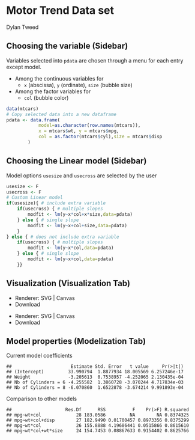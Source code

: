 # Motor Trend Data set
Dylan Tweed  

## Choosing the variable (Sidebar)

Variables selected into `pdata` are chosen through a menu for each entry except model.

* Among the continuous variables for 
    * `x` (abscissa), `y` (ordinate), `size` (bubble size)
* Among the factor variables for 
    * `col` (bubble color)
    

```r
data(mtcars)
# Copy selected data into a new dataframe
pdata <- data.frame(
            model=as.character(row.names(mtcars)),
            x = mtcars$wt, y = mtcars$mpg,
            col = as.factor(mtcars$cyl),size = mtcars$disp
        )
```

## Choosing the Linear model (Sidebar)

Model options `usesize` and `usecross` are selected by the user


```r
usesize <- F
usecross <- F
# Custom Linear model
if(usesize){ # include extra variable
    if(usecross) { # multiple slopes
        modfit <- lm(y~x*col+x*size,data=pdata)
    } else { # single slope
        modfit <- lm(y~x+col+size,data=pdata)
    }
} else { # does not include extra variable
    if(usecross) { # multiple slopes
        modfit <- lm(y~x*col,data=pdata)
    } else { # single slope
        modfit <- lm(y~x+col,data=pdata)
    }}
```

## Visualization (Visualization Tab)

<!--html_preserve--><div id="plot_id716904780-container" class="ggvis-output-container">
<div id="plot_id716904780" class="ggvis-output"></div>
<div class="plot-gear-icon">
<nav class="ggvis-control">
<a class="ggvis-dropdown-toggle" title="Controls" onclick="return false;"></a>
<ul class="ggvis-dropdown">
<li>
Renderer: 
<a id="plot_id716904780_renderer_svg" class="ggvis-renderer-button" onclick="return false;" data-plot-id="plot_id716904780" data-renderer="svg">SVG</a>
 | 
<a id="plot_id716904780_renderer_canvas" class="ggvis-renderer-button" onclick="return false;" data-plot-id="plot_id716904780" data-renderer="canvas">Canvas</a>
</li>
<li>
<a id="plot_id716904780_download" class="ggvis-download" data-plot-id="plot_id716904780">Download</a>
</li>
</ul>
</nav>
</div>
</div>
<script type="text/javascript">
var plot_id716904780_spec = {
  "data": [
    {
      "name": ".0",
      "format": {
        "type": "csv",
        "parse": {
          "x": "number",
          "y": "number",
          "size": "number"
        }
      },
      "values": "\"x\",\"y\",\"size\",\"col\",\"model\"\n2.62,21,160,\"6\",\"Mazda RX4\"\n2.875,21,160,\"6\",\"Mazda RX4 Wag\"\n2.32,22.8,108,\"4\",\"Datsun 710\"\n3.215,21.4,258,\"6\",\"Hornet 4 Drive\"\n3.44,18.7,360,\"8\",\"Hornet Sportabout\"\n3.46,18.1,225,\"6\",\"Valiant\"\n3.57,14.3,360,\"8\",\"Duster 360\"\n3.19,24.4,146.7,\"4\",\"Merc 240D\"\n3.15,22.8,140.8,\"4\",\"Merc 230\"\n3.44,19.2,167.6,\"6\",\"Merc 280\"\n3.44,17.8,167.6,\"6\",\"Merc 280C\"\n4.07,16.4,275.8,\"8\",\"Merc 450SE\"\n3.73,17.3,275.8,\"8\",\"Merc 450SL\"\n3.78,15.2,275.8,\"8\",\"Merc 450SLC\"\n5.25,10.4,472,\"8\",\"Cadillac Fleetwood\"\n5.424,10.4,460,\"8\",\"Lincoln Continental\"\n5.345,14.7,440,\"8\",\"Chrysler Imperial\"\n2.2,32.4,78.7,\"4\",\"Fiat 128\"\n1.615,30.4,75.7,\"4\",\"Honda Civic\"\n1.835,33.9,71.1,\"4\",\"Toyota Corolla\"\n2.465,21.5,120.1,\"4\",\"Toyota Corona\"\n3.52,15.5,318,\"8\",\"Dodge Challenger\"\n3.435,15.2,304,\"8\",\"AMC Javelin\"\n3.84,13.3,350,\"8\",\"Camaro Z28\"\n3.845,19.2,400,\"8\",\"Pontiac Firebird\"\n1.935,27.3,79,\"4\",\"Fiat X1-9\"\n2.14,26,120.3,\"4\",\"Porsche 914-2\"\n1.513,30.4,95.1,\"4\",\"Lotus Europa\"\n3.17,15.8,351,\"8\",\"Ford Pantera L\"\n2.77,19.7,145,\"6\",\"Ferrari Dino\"\n3.57,15,301,\"8\",\"Maserati Bora\"\n2.78,21.4,121,\"4\",\"Volvo 142E\""
    },
    {
      "name": "dfext2",
      "format": {
        "type": "csv",
        "parse": {
          "x": "number",
          "y": "number"
        }
      },
      "values": "\"x\",\"y\",\"col\"\n1,30.7851807529396,\"4\"\n6,14.7571144719753,\"4\""
    },
    {
      "name": "dfext4",
      "format": {
        "type": "csv",
        "parse": {
          "x": "number",
          "y": "number"
        }
      },
      "values": "\"x\",\"y\",\"col\"\n1,26.5295983509683,\"6\"\n6,10.501532070004,\"6\""
    },
    {
      "name": "dfext6",
      "format": {
        "type": "csv",
        "parse": {
          "x": "number",
          "y": "number"
        }
      },
      "values": "\"x\",\"y\",\"col\"\n1,24.7143210724487,\"8\"\n5.59017351641606,10,\"8\""
    },
    {
      "name": "dfp1",
      "format": {
        "type": "csv",
        "parse": {
          "x": "number",
          "y": "number"
        }
      },
      "values": "\"x\",\"y\",\"col\"\n1.513,29.1407011525127,\"4\"\n3.19,23.7648877218772,\"4\""
    },
    {
      "name": "dfp3",
      "format": {
        "type": "csv",
        "parse": {
          "x": "number",
          "y": "number"
        }
      },
      "values": "\"x\",\"y\",\"col\"\n2.62,21.3365048759359,\"6\"\n3.46,18.6437897407339,\"6\""
    },
    {
      "name": "dfp5",
      "format": {
        "type": "csv",
        "parse": {
          "x": "number",
          "y": "number"
        }
      },
      "values": "\"x\",\"y\",\"col\"\n3.17,17.7581403065102,\"8\"\n5.424,10.5326880270515,\"8\""
    },
    {
      "name": "scale/fill",
      "format": {
        "type": "csv",
        "parse": {}
      },
      "values": "\"domain\"\n\"4\"\n\"6\"\n\"8\""
    },
    {
      "name": "scale/size",
      "format": {
        "type": "csv",
        "parse": {
          "domain": "number"
        }
      },
      "values": "\"domain\"\n71.1\n472"
    },
    {
      "name": "scale/stroke",
      "format": {
        "type": "csv",
        "parse": {}
      },
      "values": "\"domain\"\n\"4\"\n\"6\"\n\"8\""
    },
    {
      "name": "scale/x",
      "format": {
        "type": "csv",
        "parse": {
          "domain": "number"
        }
      },
      "values": "\"domain\"\n0.75\n6.25"
    },
    {
      "name": "scale/y",
      "format": {
        "type": "csv",
        "parse": {
          "domain": "number"
        }
      },
      "values": "\"domain\"\n8.75\n36.25"
    }
  ],
  "scales": [
    {
      "name": "fill",
      "type": "ordinal",
      "domain": {
        "data": "scale/fill",
        "field": "data.domain"
      },
      "points": true,
      "sort": false,
      "range": "category10"
    },
    {
      "domain": {
        "data": "scale/size",
        "field": "data.domain"
      },
      "name": "size",
      "range": [30, 300],
      "zero": false,
      "nice": false,
      "clamp": false
    },
    {
      "name": "stroke",
      "type": "ordinal",
      "domain": {
        "data": "scale/stroke",
        "field": "data.domain"
      },
      "points": true,
      "sort": false,
      "range": "category10"
    },
    {
      "name": "x",
      "domain": {
        "data": "scale/x",
        "field": "data.domain"
      },
      "zero": false,
      "nice": false,
      "clamp": false,
      "range": "width"
    },
    {
      "name": "y",
      "domain": {
        "data": "scale/y",
        "field": "data.domain"
      },
      "zero": false,
      "nice": false,
      "clamp": false,
      "range": "height"
    }
  ],
  "marks": [
    {
      "type": "symbol",
      "properties": {
        "update": {
          "x": {
            "scale": "x",
            "field": "data.x"
          },
          "y": {
            "scale": "y",
            "field": "data.y"
          },
          "size": {
            "scale": "size",
            "field": "data.size"
          },
          "fill": {
            "scale": "fill",
            "field": "data.col"
          },
          "fillOpacity": {
            "value": 0.4
          }
        },
        "hover": {
          "size": {
            "value": 500
          },
          "fillOpacity": {
            "value": 0.6
          }
        },
        "ggvis": {
          "data": {
            "value": ".0"
          }
        }
      },
      "from": {
        "data": ".0"
      },
      "key": "data.model"
    },
    {
      "type": "line",
      "properties": {
        "update": {
          "x": {
            "scale": "x",
            "field": "data.x"
          },
          "y": {
            "scale": "y",
            "field": "data.y"
          },
          "stroke": {
            "scale": "stroke",
            "field": "data.col"
          },
          "strokeWidth": {
            "value": 4
          }
        },
        "ggvis": {
          "data": {
            "value": "dfp1"
          }
        }
      },
      "from": {
        "data": "dfp1"
      }
    },
    {
      "type": "line",
      "properties": {
        "update": {
          "x": {
            "scale": "x",
            "field": "data.x"
          },
          "y": {
            "scale": "y",
            "field": "data.y"
          },
          "stroke": {
            "scale": "stroke",
            "field": "data.col"
          },
          "strokeWidth": {
            "value": 2
          },
          "strokeDash": {
            "value": 6
          }
        },
        "ggvis": {
          "data": {
            "value": "dfext2"
          }
        }
      },
      "from": {
        "data": "dfext2"
      }
    },
    {
      "type": "line",
      "properties": {
        "update": {
          "x": {
            "scale": "x",
            "field": "data.x"
          },
          "y": {
            "scale": "y",
            "field": "data.y"
          },
          "stroke": {
            "scale": "stroke",
            "field": "data.col"
          },
          "strokeWidth": {
            "value": 4
          }
        },
        "ggvis": {
          "data": {
            "value": "dfp3"
          }
        }
      },
      "from": {
        "data": "dfp3"
      }
    },
    {
      "type": "line",
      "properties": {
        "update": {
          "x": {
            "scale": "x",
            "field": "data.x"
          },
          "y": {
            "scale": "y",
            "field": "data.y"
          },
          "stroke": {
            "scale": "stroke",
            "field": "data.col"
          },
          "strokeWidth": {
            "value": 2
          },
          "strokeDash": {
            "value": 6
          }
        },
        "ggvis": {
          "data": {
            "value": "dfext4"
          }
        }
      },
      "from": {
        "data": "dfext4"
      }
    },
    {
      "type": "line",
      "properties": {
        "update": {
          "x": {
            "scale": "x",
            "field": "data.x"
          },
          "y": {
            "scale": "y",
            "field": "data.y"
          },
          "stroke": {
            "scale": "stroke",
            "field": "data.col"
          },
          "strokeWidth": {
            "value": 4
          }
        },
        "ggvis": {
          "data": {
            "value": "dfp5"
          }
        }
      },
      "from": {
        "data": "dfp5"
      }
    },
    {
      "type": "line",
      "properties": {
        "update": {
          "x": {
            "scale": "x",
            "field": "data.x"
          },
          "y": {
            "scale": "y",
            "field": "data.y"
          },
          "stroke": {
            "scale": "stroke",
            "field": "data.col"
          },
          "strokeWidth": {
            "value": 2
          },
          "strokeDash": {
            "value": 6
          }
        },
        "ggvis": {
          "data": {
            "value": "dfext6"
          }
        }
      },
      "from": {
        "data": "dfext6"
      }
    }
  ],
  "legends": [
    {
      "orient": "left",
      "title": "Nb of cylinders",
      "fill": "fill",
      "stroke": "stroke"
    },
    {
      "orient": "right",
      "title": "Displacement [cu.in]",
      "size": "size"
    }
  ],
  "axes": [
    {
      "type": "x",
      "scale": "x",
      "orient": "bottom",
      "title": "Weight [1000 lbs]",
      "layer": "back",
      "grid": true
    },
    {
      "type": "y",
      "scale": "y",
      "orient": "left",
      "title": "Miles/(US) gallon",
      "layer": "back",
      "grid": true
    }
  ],
  "padding": null,
  "ggvis_opts": {
    "keep_aspect": false,
    "resizable": true,
    "padding": {},
    "duration": 250,
    "renderer": "svg",
    "hover_duration": 0,
    "width": 672,
    "height": 288
  },
  "handlers": null
};
ggvis.getPlot("plot_id716904780").parseSpec(plot_id716904780_spec);
</script><!--/html_preserve-->

<!--html_preserve--><div id="plot_id748943419-container" class="ggvis-output-container">
<div id="plot_id748943419" class="ggvis-output"></div>
<div class="plot-gear-icon">
<nav class="ggvis-control">
<a class="ggvis-dropdown-toggle" title="Controls" onclick="return false;"></a>
<ul class="ggvis-dropdown">
<li>
Renderer: 
<a id="plot_id748943419_renderer_svg" class="ggvis-renderer-button" onclick="return false;" data-plot-id="plot_id748943419" data-renderer="svg">SVG</a>
 | 
<a id="plot_id748943419_renderer_canvas" class="ggvis-renderer-button" onclick="return false;" data-plot-id="plot_id748943419" data-renderer="canvas">Canvas</a>
</li>
<li>
<a id="plot_id748943419_download" class="ggvis-download" data-plot-id="plot_id748943419">Download</a>
</li>
</ul>
</nav>
</div>
</div>
<script type="text/javascript">
var plot_id748943419_spec = {
  "data": [
    {
      "name": ".0",
      "format": {
        "type": "csv",
        "parse": {
          "pr": "number",
          "res": "number",
          "size": "number"
        }
      },
      "values": "\"pr\",\"res\",\"size\",\"col\",\"model\"\n21.3365048759359,-0.336504875935928,160,\"6\",\"Mazda RX4\"\n20.5190734956067,0.480926504393306,160,\"6\",\"Mazda RX4 Wag\"\n26.553771254765,-3.75377125476502,108,\"4\",\"Datsun 710\"\n19.4291649885011,1.97083501149888,258,\"6\",\"Hornet 4 Drive\"\n16.8926247273381,1.80737527266186,360,\"8\",\"Hornet Sportabout\"\n18.6437897407339,-0.543789740733866,225,\"6\",\"Valiant\"\n16.4758950040331,-2.17589500403307,360,\"8\",\"Duster 360\"\n23.7648877218772,0.635112278122762,146.7,\"4\",\"Merc 240D\"\n23.893112252125,-1.09311225212495,140.8,\"4\",\"Merc 230\"\n18.7079020058577,0.492097994142275,167.6,\"6\",\"Merc 280\"\n18.7079020058577,-0.907902005857724,167.6,\"6\",\"Merc 280C\"\n14.8730883759366,1.52691162406337,275.8,\"8\",\"Merc 450SE\"\n15.9629968830422,1.33700311695779,275.8,\"8\",\"Merc 450SL\"\n15.8027162202326,-0.602716220232565,275.8,\"8\",\"Merc 450SLC\"\n11.0904647336291,-0.690464733629055,472,\"8\",\"Cadillac Fleetwood\"\n10.5326880270515,-0.132688027051498,460,\"8\",\"Lincoln Continental\"\n10.7859314742907,3.91406852570926,440,\"8\",\"Chrysler Imperial\"\n26.9384448455082,5.46155515449183,78.7,\"4\",\"Fiat 128\"\n28.813728600381,1.58627139961901,75.7,\"4\",\"Honda Civic\"\n28.1084936840186,5.79150631598143,71.1,\"4\",\"Toyota Corolla\"\n26.0889573326171,-4.58895733261706,120.1,\"4\",\"Toyota Corona\"\n16.6361756668427,-1.13617566684271,318,\"8\",\"Dodge Challenger\"\n16.9086527936191,-1.7086527936191,304,\"8\",\"AMC Javelin\"\n15.610379424861,-2.31037942486099,350,\"8\",\"Camaro Z28\"\n15.59435135858,3.60564864141997,400,\"8\",\"Pontiac Firebird\"\n27.7879323583993,-0.487932358399277,79,\"4\",\"Fiat X1-9\"\n27.1307816408797,-1.13078164087974,120.3,\"4\",\"Porsche 914-2\"\n29.1407011525127,1.25929884748733,95.1,\"4\",\"Lotus Europa\"\n17.7581403065102,-1.95814030651021,351,\"8\",\"Ford Pantera L\"\n20.8556628875069,-1.15566288750694,145,\"6\",\"Ferrari Dino\"\n16.4758950040331,-1.47589500403307,301,\"8\",\"Maserati Bora\"\n25.0791891569163,-3.67918915691631,121,\"4\",\"Volvo 142E\""
    },
    {
      "name": "scale/fill",
      "format": {
        "type": "csv",
        "parse": {}
      },
      "values": "\"domain\"\n\"4\"\n\"6\"\n\"8\""
    },
    {
      "name": "scale/size",
      "format": {
        "type": "csv",
        "parse": {
          "domain": "number"
        }
      },
      "values": "\"domain\"\n71.1\n472"
    },
    {
      "name": "scale/x",
      "format": {
        "type": "csv",
        "parse": {
          "domain": "number"
        }
      },
      "values": "\"domain\"\n8.75\n36.25"
    },
    {
      "name": "scale/y",
      "format": {
        "type": "csv",
        "parse": {
          "domain": "number"
        }
      },
      "values": "\"domain\"\n-5.10798051504699\n6.31052949841136"
    }
  ],
  "scales": [
    {
      "name": "fill",
      "type": "ordinal",
      "domain": {
        "data": "scale/fill",
        "field": "data.domain"
      },
      "points": true,
      "sort": false,
      "range": "category10"
    },
    {
      "domain": {
        "data": "scale/size",
        "field": "data.domain"
      },
      "name": "size",
      "range": [30, 300],
      "zero": false,
      "nice": false,
      "clamp": false
    },
    {
      "name": "x",
      "domain": {
        "data": "scale/x",
        "field": "data.domain"
      },
      "zero": false,
      "nice": false,
      "clamp": false,
      "range": "width"
    },
    {
      "name": "y",
      "domain": {
        "data": "scale/y",
        "field": "data.domain"
      },
      "zero": false,
      "nice": false,
      "clamp": false,
      "range": "height"
    }
  ],
  "marks": [
    {
      "type": "symbol",
      "properties": {
        "update": {
          "x": {
            "scale": "x",
            "field": "data.pr"
          },
          "y": {
            "scale": "y",
            "field": "data.res"
          },
          "size": {
            "scale": "size",
            "field": "data.size"
          },
          "fill": {
            "scale": "fill",
            "field": "data.col"
          },
          "fillOpacity": {
            "value": 0.4
          }
        },
        "hover": {
          "size": {
            "value": 500
          },
          "fillOpacity": {
            "value": 0.6
          }
        },
        "ggvis": {
          "data": {
            "value": ".0"
          }
        }
      },
      "from": {
        "data": ".0"
      },
      "key": "data.model"
    }
  ],
  "legends": [
    {
      "orient": "left",
      "title": "Nb of cylinders",
      "fill": "fill",
      "4": null
    },
    {
      "orient": "right",
      "title": "Displacement [cu.in]",
      "size": "size"
    }
  ],
  "axes": [
    {
      "type": "x",
      "scale": "x",
      "orient": "bottom",
      "title": "Prediction  Miles/(US) gallon",
      "layer": "back",
      "grid": true
    },
    {
      "type": "y",
      "scale": "y",
      "orient": "left",
      "title": "Residuals",
      "layer": "back",
      "grid": true
    }
  ],
  "padding": null,
  "ggvis_opts": {
    "keep_aspect": false,
    "resizable": true,
    "padding": {},
    "duration": 250,
    "renderer": "svg",
    "hover_duration": 0,
    "width": 672,
    "height": 192
  },
  "handlers": null
};
ggvis.getPlot("plot_id748943419").parseSpec(plot_id748943419_spec);
</script><!--/html_preserve-->


## Model properties (Modelization Tab)

Current model coefficients


```
##                      Estimate Std. Error   t value     Pr(>|t|)
## (Intercept)         33.990794  1.8877934 18.005569 6.257246e-17
## Weight              -3.205613  0.7538957 -4.252065 2.130435e-04
## Nb of Cylinders = 6 -4.255582  1.3860728 -3.070244 4.717834e-03
## Nb of Cylinders = 8 -6.070860  1.6522878 -3.674214 9.991893e-04
```

Comparison to other models


```
##                    Res.Df      RSS          F    Pr(>F) R.squared
## mpg~wt+col             28 183.0586         NA        NA 0.8374325
## mpg~wt+col+disp        27 182.9490 0.01700457 0.8973356 0.8375299
## mpg~wt*col             26 155.8888 4.19686441 0.0515866 0.8615610
## mpg~wt*col+wt*size     24 154.7453 0.08867633 0.9154402 0.8625766
```
